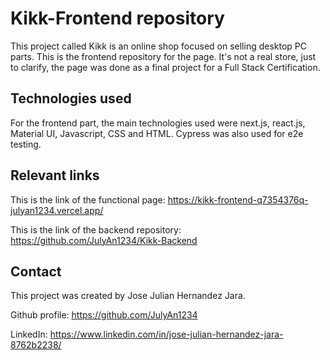 # Kikk-Frontend repository

This project called Kikk is an online shop focused on selling desktop PC parts. This is the frontend repository for the page. It's not a real store, just to clarify, the page was done as a final project for a Full Stack Certification.

## Technologies used

For the frontend part, the main technologies used were next.js, react.js, Material UI, Javascript, CSS and HTML. Cypress was also used for e2e testing.

## Relevant links
This is the link of the functional page: https://kikk-frontend-q7354376q-julyan1234.vercel.app/

This is the link of the backend repository: https://github.com/JulyAn1234/Kikk-Backend

## Contact
This project was created by Jose Julian Hernandez Jara.

Github profile: https://github.com/JulyAn1234

LinkedIn: https://www.linkedin.com/in/jose-julian-hernandez-jara-8762b2238/
